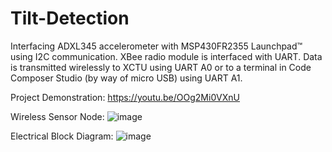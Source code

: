 # Tilt-Detection
Interfacing ADXL345 accelerometer with MSP430FR2355 Launchpad™ using I2C communication. XBee radio module is interfaced with UART. Data is transmitted wirelessly to XCTU using UART A0 or to a terminal in Code Composer Studio (by way of micro USB) using UART A1.

Project Demonstration: https://youtu.be/OOg2Mi0VXnU

Wireless Sensor Node:
![image](https://user-images.githubusercontent.com/80700675/112725052-8b929e80-8eec-11eb-865c-d2ba599fafb8.png)

Electrical Block Diagram:
![image](https://user-images.githubusercontent.com/80700675/111220008-071c5380-85af-11eb-822c-d927f59c61b5.png)
